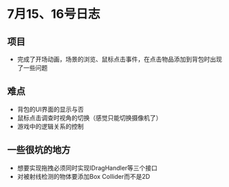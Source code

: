 # 7月15、16号日志 

## 项目 

* 完成了开场动画，场景的浏览、鼠标点击事件，在点击物品添加到背包时出现了一些问题 

## 难点 

* 背包的UI界面的显示与否
* 鼠标点击调查时视角的切换（感觉只能切换摄像机了）
* 游戏中的逻辑关系的控制

## 一些很坑的地方

* 想要实现拖拽必须同时实现IDragHandler等三个接口
* 对被射线检测的物体要添加Box Collider而不是2D 